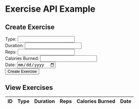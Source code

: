 <head>
    <meta charset="UTF-8">
    <title>Exercise API Example</title>
    <link rel="stylesheet" type="text/css" href="exercise.css">
</head>
<body>
    <h1>Exercise API Example</h1>
    <div>
        <h2>Create Exercise</h2>
        <form id="create-form">
            <div>
                <label for="type-input">Type:</label>
                <input type="text" id="type-input" name="type">
            </div>
            <div>
                <label for="duration-input">Duration:</label>
                <input type="number" id="duration-input" name="duration">
            </div>
            <div>
                <label for="reps-input">Reps:</label>
                <input type="number" id="reps-input" name="reps">
            </div>
            <div>
                <label for="calories-input">Calories Burned:</label>
                <input type="number" id="calories-input" name="calories_burned">
            </div>
            <div>
                <label for="date-input">Date:</label>
                <input type="date" id="date-input" name="date">
            </div>
            <div>
                <button type="submit">Create Exercise</button>
            </div>
        </form>
    </div>
    <div>
        <h2>View Exercises</h2>
        <table id="exercise-table">
            <thead>
                <tr>
                    <th>ID</th>
                    <th>Type</th>
                    <th>Duration</th>
                    <th>Reps</th>
                    <th>Calories Burned</th>
                    <th>Date</th>
                </tr>
            </thead>
            <tbody></tbody>
        </table>
    </div>
    <script>
        // function to fetch exercises and update the table
        function fetchExercises() {
            fetch('http://127.0.0.1:8086/api/exercises')
                .then(response => response.json())
                .then(data => {
                    const tableBody = document.querySelector('#exercise-table tbody');
                    tableBody.innerHTML = '';
                    data.forEach(exercise => {
                        const row = tableBody.insertRow();
                        row.innerHTML = `
                            <td>${exercise.id}</td>
                            <td>${exercise.type}</td>
                            <td>${exercise.duration}</td>
                            <td>${exercise.reps}</td>
                            <td>${exercise.calories_burned}</td>
                            <td>${exercise.date}</td>
                        `;
                    });
                })
                .catch(error => console.error('Error fetching exercises:', error));
        }
        // attach event listener to form submit button
        const createForm = document.querySelector('#create-form');
        createForm.addEventListener('submit', event => {
            event.preventDefault();
            const formData = new FormData(createForm);
            const exerciseData = {};
            formData.forEach((value, key) => exerciseData[key] = value);
            fetch('hhttp://127.0.0.1:8086/api/exercises/create', {
                method: 'POST',
                headers: { 'Content-Type': 'application/json' },
                body: JSON.stringify(exerciseData)
            })
            .then(response => response.json())
            .then(data => {
                console.log('Exercise created:', data);
                fetchExercises();
                createForm.reset();
            })
            .catch(error => console.error('Error creating exercise:', error));
        });
        // fetch exercises when page loads
        fetchExercises();
    </script>
</body>
</html>